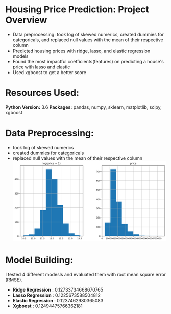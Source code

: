 # Housing Price Prediction: Project Overview

* Data preprocessing: took log of skewed numerics, created dummies for categoricals, and replaced null values with the mean of their respective column
* Predicted housing prices with ridge, lasso, and elastic regression models
* Found the most impactful coefficients(features) on predicting a house's price with lasso and elastic 
* Used xgboost to get a better score

# Resources Used:

**Python Version:** 3.6
**Packages:** pandas, numpy, sklearn, matplotlib, scipy, xgboost

# Data Preprocessing:

* took log of skewed numerics
* created dummies for categoricals
* replaced null values with the mean of their respective column
![alt text](https://github.com/WestonKing-Leatham/Housing-Price-Prediction/blob/master/Visualizations/normalizedFeatures.png "Normalizing skewed features")


# Model Building:

I tested 4 different modesls and evaluated them with root mean square error (RMSE). 

* **Ridge Regression** : 0.12733734668670765
* **Lasso Regression** : 0.1225673588504812
* **Elastic Regression** : 0.1237462980365083
* **Xgboost** : 0.12494475766362181
